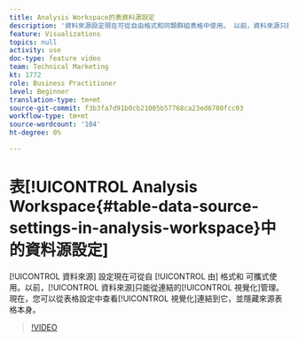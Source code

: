 ```yaml
---
title: Analysis Workspace的表資料源設定
description: '資料來源設定現在可從自由格式和同類群組表格中使用。 以前，資料來源只能從連結的視覺化中管理。 現在，您可以從表格設定中查看連結至該表格的視覺效果，並隱藏來源表格本身。 '
feature: Visualizations
topics: null
activity: use
doc-type: feature video
team: Technical Marketing
kt: 1772
role: Business Practitioner
level: Beginner
translation-type: tm+mt
source-git-commit: f3b3fa7d91b0cb21005b57768ca23ed6700fcc03
workflow-type: tm+mt
source-wordcount: '104'
ht-degree: 0%

---
```



# 表[!UICONTROL Analysis Workspace{#table-data-source-settings-in-analysis-workspace}中的資料源設定]

[!UICONTROL 資料來源] 設定現在可從自 [!UICONTROL 由] 格式和  可攜式使用。以前，[!UICONTROL 資料來源]只能從連結的[!UICONTROL 視覺化]管理。 現在，您可以從表格設定中查看[!UICONTROL 視覺化]連結到它，並隱藏來源表格本身。

>[!VIDEO](https://video.tv.adobe.com/v/23558/?quality=12)
